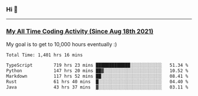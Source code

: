 ### Hi 🙂

---

### <a href="https://wakatime.com/@Eroxl">My All Time Coding Activity (Since Aug 18th 2021)</a>
My goal is to get to 10,000 hours eventually :)
<!--START_SECTION:waka-->

```txt
Total Time: 1,401 hrs 16 mins

TypeScript        719 hrs 23 mins █████████████░░░░░░░░░░░░   51.34 %
Python            147 hrs 20 mins ██▓░░░░░░░░░░░░░░░░░░░░░░   10.52 %
Markdown          117 hrs 52 mins ██░░░░░░░░░░░░░░░░░░░░░░░   08.41 %
Rust              61 hrs 40 mins  █░░░░░░░░░░░░░░░░░░░░░░░░   04.40 %
Java              43 hrs 37 mins  ▓░░░░░░░░░░░░░░░░░░░░░░░░   03.11 %
```

<!--END_SECTION:waka-->
